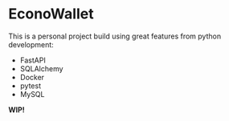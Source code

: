 # EconoWallet

This is a personal project build using great features from python development:

- FastAPI
- SQLAlchemy
- Docker
- pytest
- MySQL

**WIP!**
